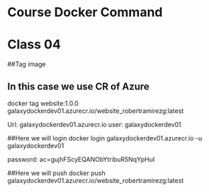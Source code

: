 # Course Docker Command
# Class 04

##Tag image
## In this case we use CR of Azure
docker tag website:1.0.0 galaxydockerdev01.azurecr.io/website_robertramirezg:latest

Url: galaxydockerdev01.azurecr.io
user: galaxydockerdev01

##Here we will login
docker login galaxydockerdev01.azurecr.io -u galaxydockerdev01

password: ac=gujhFScyEQANObYtribuR5NqYpHuI

##Here we will push
docker push galaxydockerdev01.azurecr.io/website_robertramirezg:latest
